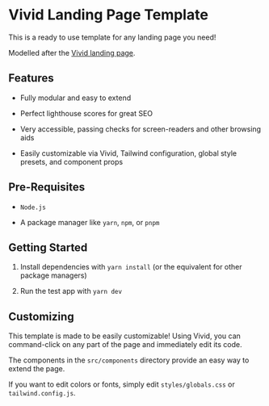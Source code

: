 # Vivid Landing Page Template

This is a ready to use template for any landing page you need!

Modelled after the [Vivid landing page](https://vivid.lol).

## Features

- Fully modular and easy to extend

- Perfect lighthouse scores for great SEO

- Very accessible, passing checks for screen-readers and other browsing aids

- Easily customizable via Vivid, Tailwind configuration, global style presets, and component props

## Pre-Requisites

- `Node.js`

- A package manager like `yarn`, `npm`, or `pnpm`

## Getting Started

1. Install dependencies with `yarn install` (or the equivalent for other package managers)

2. Run the test app with `yarn dev`

## Customizing

This template is made to be easily customizable! Using Vivid, you can command-click on any part of the page and immediately edit its code.

The components in the `src/components` directory provide an easy way to extend the page.

If you want to edit colors or fonts, simply edit `styles/globals.css` or `tailwind.config.js`.

